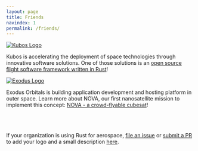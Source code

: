 ```yaml
---
layout: page
title: Friends
navindex: 1
permalink: /friends/
---
```


[![Kubos Logo](../images/kubos_logo.png)](https://www.kubos.com)

Kubos is accelerating the deployment of space technologies through innovative software solutions. 
One of those solutions is an [open source flight software framework written in Rust](https://github.com/kubos/kubos)!

[![Exodus Logo](../images/exodus_logo.png)](https://www.exodusorbitals.com)

Exodus Orbitals is building application development and hosting platform in outer space.
Learn more about NOVA, our first nanosatellite mission to implement this concept:
[NOVA - a crowd-flyable cubesat](https://blog.exodusorbitals.com/nova-a-crowd-flyable-satellite/)!

<br /><br /><br />
If your organization is using Rust for aerospace,
[file an issue](https://github.com/AeroRust/are-we-in-space-yet/issues/new?title=New+Website+Logo%3A+NAME%0A&body=To+list+your+organization%27s+logo+on+the+Are+We+In+Space+Yet+website%2C+provide+the+following+information.%0D%0A%0D%0A-+Organization+name%3A+%28as+you+want+it+displayed%29%0D%0A-+Homepage+url%3A+%28homepage%2Fprimary+entry+point+for+users%29%0D%0A-+Logo+url%3A+%28svg+or+png+over+400x200px+with+transparent+backgrounds%29%0D%0A-+How+you+are+using+Rust+in+Space%3A+%28preferably+with+hyperlink+to+blog+post+explaining+how%29)
or [submit a PR](https://github.com/AeroRust/are-we-in-space-yet/compare) to add your logo and a small description [here](https://github.com/AeroRust/are-we-in-space-yet/blob/master/friends.md).
